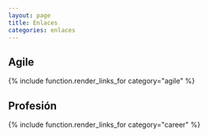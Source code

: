 ```yaml
---
layout: page
title: Enlaces
categories: enlaces
---
```


## Agile

{% include function.render_links_for category="agile" %}

## Profesión

{% include function.render_links_for category="career" %}
